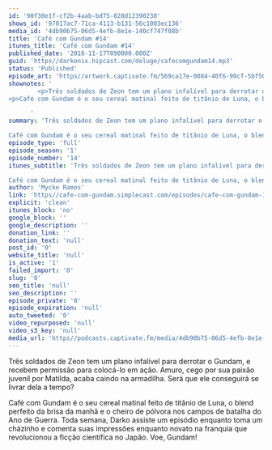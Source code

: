 ```yaml
---
id: '90f30e1f-cf2b-4aab-bd75-028d12390230'
shows_id: '97017ac7-71ca-4113-b131-56c1003ec136'
media_id: '4db90b75-06d5-4efb-8e1e-140cf747f08b'
title: 'Café com Gundam #14'
itunes_title: 'Café com Gundam #14'
published_date: '2018-11-17T090000.000Z'
guid: 'https//darkonix.hipcast.com/deluge/cafecomgundam14.mp3'
status: 'Published'
episode_art: 'https//artwork.captivate.fm/569ca17e-0084-40f6-99cf-5bf50ae5d69b/1005-itunes-1582369201.jpg'
shownotes: '
        <p>Três soldados de Zeon tem um plano infalível para derrotar o Gundam, e recebem permissão para colocá-lo em ação. Amuro, cego por sua paixão juvenil por Matilda, acaba caindo na armadilha. Será que ele conseguirá se livrar dela a tempo?</p>
<p>Café com Gundam é o seu cereal matinal feito de titânio de Luna, o blend perfeito da brisa da manhã e o cheiro de pólvora nos campos de batalha do Ano de Guerra. Toda semana, Darko assiste um episódio enquanto toma um cházinho e comenta suas impressões enquanto novato na franquia que revolucionou a ficção científica no Japão. Voe, Gundam!</p>

      '
summary: 'Três soldados de Zeon tem um plano infalível para derrotar o Gundam, e recebem permissão para colocá-lo em ação. Amuro, cego por sua paixão juvenil por Matilda, acaba caindo na armadilha. Será que ele conseguirá se livrar dela a tempo?

Café com Gundam é o seu cereal matinal feito de titânio de Luna, o blend perfeito da brisa da manhã e o cheiro de pólvora nos campos de batalha do Ano de Guerra. Toda semana, Darko assiste um episódio enquanto toma um cházinho e comenta suas impressões enquanto novato na franquia que revolucionou a ficção científica no Japão. Voe, Gundam!'
episode_type: 'full'
episode_season: '1'
episode_number: '14'
itunes_subtitle: 'Três soldados de Zeon tem um plano infalível para derrotar o Gundam, e recebem permissão para colocá-lo em ação. Amuro, cego por sua paixão juvenil por Matilda, acaba caindo na armadilha. Será que ele conseguirá se livrar dela a tempo?

Café com Gundam é o seu cereal matinal feito de titânio de Luna, o blend perfeito da brisa da manhã e o cheiro de pólvora nos campos de batalha do Ano de Guerra. Toda semana, Darko assiste um episódio enquanto toma um cházinho e comenta suas impressões enquanto novato na franquia que revolucionou a ficção científica no Japão. Voe, Gundam!'
author: 'Mycke Ramos'
link: 'https//cafe-com-gundam.simplecast.com/episodes/cafe-com-gundam-14-kfcoI6Tp'
explicit: 'clean'
itunes_block: 'no'
google_block: ''
google_description: ''
donation_link: ''
donation_text: 'null'
post_id: '0'
website_title: 'null'
is_active: '1'
failed_import: '0'
slug: '0'
seo_title: 'null'
seo_description: ''
episode_private: '0'
episode_expiration: 'null'
auto_tweeted: '0'
video_repurposed: 'null'
video_s3_key: 'null'
media_url: 'https//podcasts.captivate.fm/media/4db90b75-06d5-4efb-8e1e-140cf747f08b/cafecomgundam14_tc.mp3'
---
```

Três soldados de Zeon tem um plano infalível para derrotar o Gundam, e recebem permissão para colocá-lo em ação. Amuro, cego por sua paixão juvenil por Matilda, acaba caindo na armadilha. Será que ele conseguirá se livrar dela a tempo?

Café com Gundam é o seu cereal matinal feito de titânio de Luna, o blend perfeito da brisa da manhã e o cheiro de pólvora nos campos de batalha do Ano de Guerra. Toda semana, Darko assiste um episódio enquanto toma um cházinho e comenta suas impressões enquanto novato na franquia que revolucionou a ficção científica no Japão. Voe, Gundam!